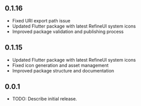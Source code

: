 ## 0.1.16

- Fixed URI export path issue
- Updated Flutter package with latest RefineUI system icons
- Improved package validation and publishing process

## 0.1.15

- Updated Flutter package with latest RefineUI system icons
- Fixed icon generation and asset management
- Improved package structure and documentation

## 0.0.1

- TODO: Describe initial release.
